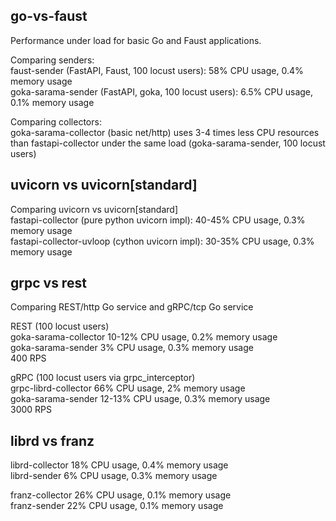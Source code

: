 ## go-vs-faust
Performance under load for basic Go and Faust applications.

Comparing senders:   
faust-sender (FastAPI, Faust, 100 locust users):  58% CPU usage, 0.4% memory usage   
goka-sarama-sender (FastAPI, goka,  100 locust users):  6.5% CPU usage, 0.1% memory usage   

Comparing collectors:   
goka-sarama-collector (basic net/http) uses 3-4 times less CPU resources than fastapi-collector under the same load (goka-sarama-sender, 100 locust users)


## uvicorn vs uvicorn[standard]
Comparing uvicorn vs uvicorn[standard]    
fastapi-collector (pure python uvicorn impl):   40-45% CPU usage, 0.3% memory usage    
fastapi-collector-uvloop (cython uvicorn impl): 30-35% CPU usage, 0.3% memory usage    


## grpc vs rest
Comparing REST/http Go service and gRPC/tcp Go service

REST (100 locust users)    
goka-sarama-collector 10-12% CPU usage, 0.2% memory usage   
goka-sarama-sender    3% CPU usage, 0.3% memory usage    
400 RPS    

gRPC (100 locust users via grpc_interceptor)    
grpc-librd-collector 66% CPU usage, 2% memory usage    
goka-sarama-sender         12-13% CPU usage, 0.3% memory usage    
3000 RPS    


## librd vs franz
librd-collector 18% CPU usage, 0.4% memory usage    
librd-sender 6% CPU usage, 0.3% memory usage    

franz-collector 26% CPU usage, 0.1% memory usage    
franz-sender 22% CPU usage, 0.1% memory usage